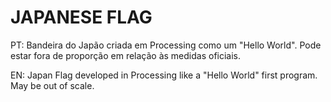 # JAPANESE FLAG

PT:
Bandeira do Japão criada em Processing como um "Hello World". Pode estar fora de proporção em relação às medidas oficiais.

EN:
Japan Flag developed in Processing like a "Hello World" first program. May be out of scale.
